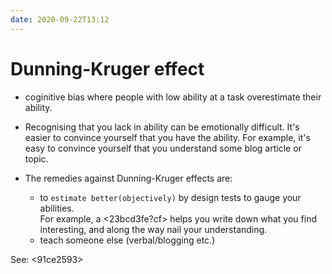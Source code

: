 ```yaml
---
date: 2020-09-22T13:12
---
```


# Dunning-Kruger effect


- coginitive bias where people with low ability at a task overestimate their ability.
- Recognising that you lack in ability can be emotionally difficult. It's easier to convince yourself that you have the ability. For example, it's easy to convince yourself that you understand some blog article or topic.

- The remedies against Dunning-Kruger effects are: 
  - to `estimate better(objectively)` by design tests to gauge your abilities.  
  For example, a <23bcd3fe?cf> helps you write down what you find interesting, and along the way nail your understanding.
  - teach someone else (verbal/blogging etc.)


See: <91ce2593>

